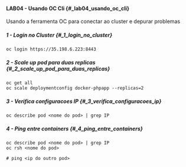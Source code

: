 #### LAB04 - Usando OC Cli {#_lab04_usando_oc_cli}

Usando a ferramenta OC para conectar ao cluster e depurar problemas

##### 1 - Login no Cluster {#_1_login_no_cluster}

```
oc login https://35.198.6.223:8443
```

##### 2 - Scale up pod para duas replicas {#_2_scale_up_pod_para_duas_replicas}

```
oc get all
oc scale deploymentconfig docker-phpapp --replicas=2
```

##### 3 - Verifica configuracoes IP {#_3_verifica_configuracoes_ip}

```
oc describe pod <nome do pod> | grep IP
```

##### 4 - Ping entre containers {#_4_ping_entre_containers}

```
oc describe pod <nome do pod> | grep IP
oc rsh <nome do pod>

# ping <ip do outro pod>
```

 

